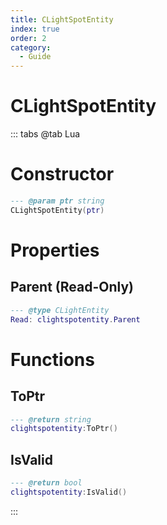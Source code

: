```yaml
---
title: CLightSpotEntity
index: true
order: 2
category:
  - Guide
---
```


# CLightSpotEntity

::: tabs
@tab Lua
# Constructor
```lua
--- @param ptr string
CLightSpotEntity(ptr)
```
# Properties
## Parent (Read-Only)
```lua
--- @type CLightEntity
Read: clightspotentity.Parent
```
# Functions
## ToPtr
```lua
--- @return string
clightspotentity:ToPtr()
```
## IsValid
```lua
--- @return bool
clightspotentity:IsValid()
```

:::